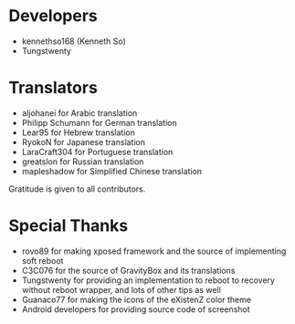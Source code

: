 Developers
==========
- kennethso168 (Kenneth So)
- Tungstwenty

Translators
===========
- aljohanei for Arabic translation
- Philipp Schumann for German translation
- Lear95 for Hebrew translation
- RyokoN for Japanese translation
- LaraCraft304 for Portuguese translation
- greatslon for Russian translation
- mapleshadow for Simplified Chinese translation

Gratitude is given to all contributors.

Special Thanks
==============
- rovo89 for making xposed framework and the source of implementing soft reboot
- C3C076 for the source of GravityBox and its translations
- Tungstwenty for providing an implementation to reboot to recovery without reboot wrapper, and lots of other tips as well
- Guanaco77 for making the icons of the eXistenZ color theme
- Android developers for providing source code of screenshot
